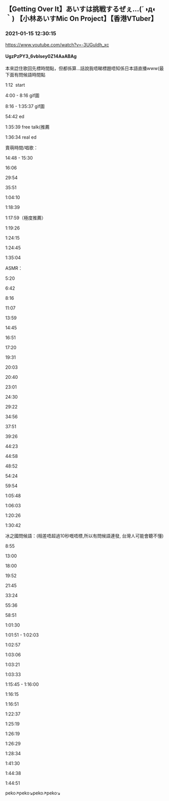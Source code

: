 ## 【Getting Over It】あいすは挑戦するぜぇ…(´◑д◐｀) 【小林あいすMic On Project】【香港VTuber】
### 2021-01-15 12:30:15
https://www.youtube.com/watch?v=-3UGuIdh_xc
#### UgzPzPY3_6vblsey0Z14AaABAg
本來諗住歌回先標時間點，但都係算…話說我唔睇標題唔知係日本語直播www(最下面有問候語時間點

1:12  start

4:00 - 8:16 gif圖

8:16 - 1:35:37 gif圖

54:42 ed

1:35:39 free talk(推薦

1:36:34 real ed

賣萌時間/唱歌：

14:48 - 15:30

16:06 

29:54

35:51

1:04:10

1:18:39

1:17:59（極度推薦）

1:19:26

1:24:15

1:24:45

1:35:04

ASMR：

5:20

6:42

8:16

11:07

13:59

14:45

16:51

17:20

19:31

20:03

20:40

23:01

24:30

29:22

34:56

37:51

39:26

44:23

44:58

48:52

54:24

59:54

1:05:48

1:06:03

1:20:26

1:30:42

冰之國問候語：(相差唔超過10秒嘅唔標,所以有問候語連發, 台灣人可能會聽不懂) 

8:55

13:00

18:00

19:52

21:45

33:24

55:36

58:51

1:01:30

1:01:51 - 1:02:03

1:02:57

1:03:06

1:03:21

1:03:33

1:15:45 - 1:16:00

1:16:15

1:16:51

1:22:37

1:25:19

1:26:19

1:26:29

1:28:34

1:41:30

1:44:38

1:44:51































































peko↗️peko↘️peko↗️peko↘️

